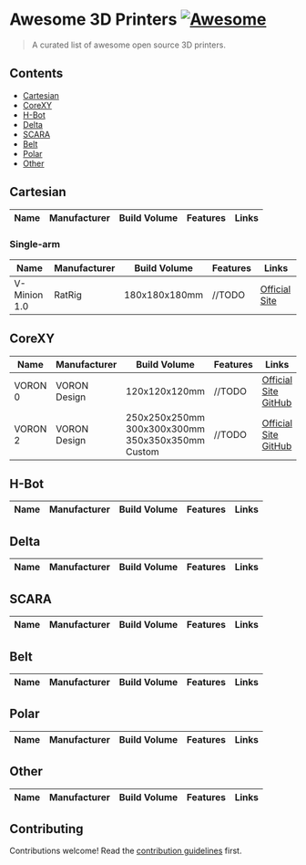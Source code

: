 # Awesome 3D Printers [![Awesome](https://awesome.re/badge.svg)](https://awesome.re)

> A curated list of awesome open source 3D printers.


## Contents

- [Cartesian](#cartesian)
- [CoreXY](#corexy)
- [H-Bot](#h-bot)
- [Delta](#delta)
- [SCARA](#scara)
- [Belt](#belt)
- [Polar](#polar)
- [Other](#other)

## Cartesian

|Name|Manufacturer|Build Volume|Features|Links|
|-|-|-|-|-|

### Single-arm

|Name|Manufacturer|Build Volume|Features|Links|
|-|-|-|-|-|
|V-Minion 1.0| RatRig | 180x180x180mm | //TODO | [Official Site](https://docs.ratrig.com/product-details/v-minion-1-0) |

## CoreXY

|Name|Manufacturer|Build Volume|Features|Links|
|-|-|-|-|-|
| VORON 0 | VORON Design | 120x120x120mm | //TODO | [Official Site](https://vorondesign.com/voron0.2) <br/> [GitHub](https://github.com/VoronDesign/Voron-0) |
| VORON 2 | VORON Design | 250x250x250mm <br/> 300x300x300mm <br/> 350x350x350mm <br/> Custom | //TODO | [Official Site](https://vorondesign.com/voron2.4) <br/> [GitHub](https://github.com/VoronDesign/Voron-2) |

## H-Bot

|Name|Manufacturer|Build Volume|Features|Links|
|-|-|-|-|-|

## Delta

|Name|Manufacturer|Build Volume|Features|Links|
|-|-|-|-|-|

## SCARA

|Name|Manufacturer|Build Volume|Features|Links|
|-|-|-|-|-|

## Belt

|Name|Manufacturer|Build Volume|Features|Links|
|-|-|-|-|-|

## Polar

|Name|Manufacturer|Build Volume|Features|Links|
|-|-|-|-|-|

## Other

|Name|Manufacturer|Build Volume|Features|Links|
|-|-|-|-|-|

## Contributing

Contributions welcome! Read the [contribution guidelines](contributing.md) first.

